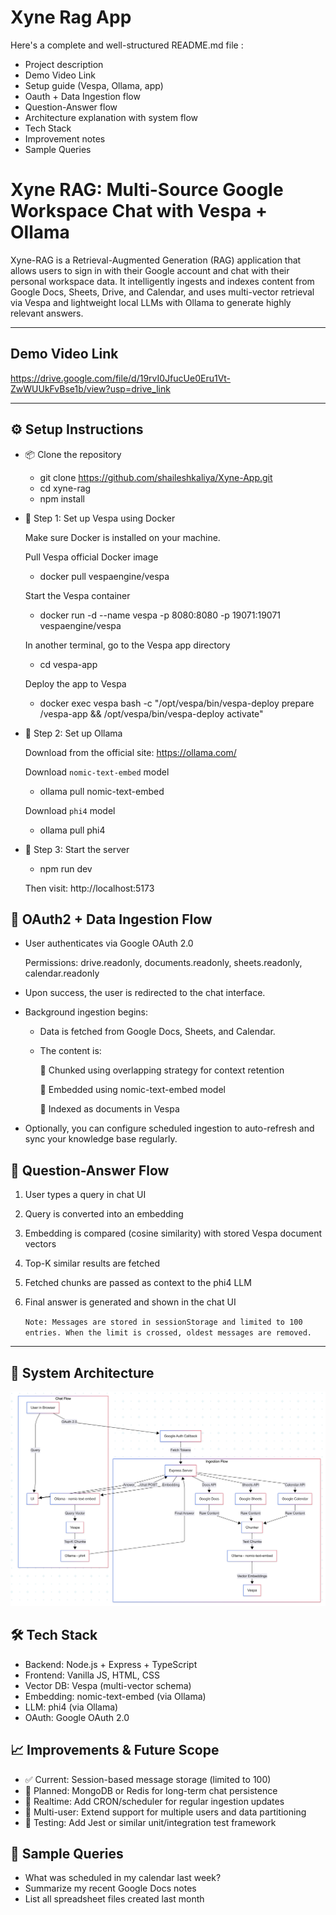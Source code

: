 
# Xyne Rag App

Here's a complete and well-structured README.md file : 

- Project description
- Demo Video Link
- Setup guide (Vespa, Ollama, app)
- Oauth + Data Ingestion flow
- Question-Answer flow
- Architecture explanation with system flow
- Tech Stack
- Improvement notes
- Sample Queries


# Xyne RAG: Multi-Source Google Workspace Chat with Vespa + Ollama

Xyne-RAG is a Retrieval-Augmented Generation (RAG) application that allows users to sign in with their Google account and chat with their personal workspace data. It intelligently ingests and indexes content from Google Docs, Sheets, Drive, and Calendar, and uses multi-vector retrieval via Vespa and lightweight local LLMs with Ollama to generate highly relevant answers.

--------

## Demo Video Link

  https://drive.google.com/file/d/19rvI0JfucUe0Eru1Vt-ZwWUUkFvBse1b/view?usp=drive_link 

--------


## ⚙️ Setup Instructions

- 📦 Clone the repository

    - git clone https://github.com/shaileshkaliya/Xyne-App.git
    - cd xyne-rag
    - npm install


- 🐋 Step 1: Set up Vespa using Docker

    Make sure Docker is installed on your machine.

    Pull Vespa official Docker image
    
    - docker pull vespaengine/vespa

    Start the Vespa container
    - docker run -d --name vespa -p 8080:8080 -p 19071:19071 vespaengine/vespa

    In another terminal, go to the Vespa app directory
    - cd vespa-app

    Deploy the app to Vespa
    - docker exec vespa bash -c "/opt/vespa/bin/vespa-deploy prepare /vespa-app && /opt/vespa/bin/vespa-deploy activate"


- 🧠 Step 2: Set up Ollama

    Download from the official site: https://ollama.com/ 
    
    Download `nomic-text-embed` model
    - ollama pull nomic-text-embed

    Download `phi4` model
    - ollama pull phi4

- 🚀 Step 3: Start the server
    - npm run dev

    Then visit: http://localhost:5173


## 🔐 OAuth2 + Data Ingestion Flow
-  User authenticates via Google OAuth 2.0
   
    Permissions: drive.readonly, documents.readonly, sheets.readonly, calendar.readonly

-  Upon success, the user is redirected to the chat interface.

-  Background ingestion begins:

    - Data is fetched from Google Docs, Sheets, and Calendar.

    - The content is:

        🔹 Chunked using overlapping strategy for context retention

        🔹 Embedded using nomic-text-embed model

        🔹 Indexed as documents in Vespa

-  Optionally, you can configure scheduled ingestion to auto-refresh and sync your knowledge base regularly.


## 💬 Question-Answer Flow
1. User types a query in chat UI

2. Query is converted into an embedding

3. Embedding is compared (cosine similarity) with stored Vespa document vectors

4. Top-K similar results are fetched

5. Fetched chunks are passed as context to the phi4 LLM

6. Final answer is generated and shown in the chat UI

    `Note: Messages are stored in sessionStorage and limited to 100 entries. When the limit is crossed, oldest messages are removed.`

----

## 🧩 System Architecture
 ![System Architecture](https://raw.githubusercontent.com/shaileshkaliya/Xyne-App/main/System_Architecture_Xyne.png)

## 🛠️ Tech Stack

- Backend: Node.js + Express + TypeScript
- Frontend: Vanilla JS, HTML, CSS
- Vector DB: Vespa (multi-vector schema)
- Embedding: nomic-text-embed (via Ollama)
- LLM: phi4 (via Ollama)
- OAuth: Google OAuth 2.0


## 📈 Improvements & Future Scope

- ✅ Current: Session-based message storage (limited to 100)
- 🔄 Planned: MongoDB or Redis for long-term chat persistence
- 🔄 Realtime: Add CRON/scheduler for regular ingestion updates
- 🔄 Multi-user: Extend support for multiple users and data partitioning
- 🧪 Testing: Add Jest or similar unit/integration test framework


## 🧪 Sample Queries

- What was scheduled in my calendar last week?
- Summarize my recent Google Docs notes
- List all spreadsheet files created last month

